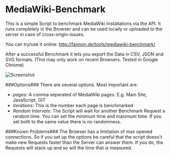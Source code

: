 MediaWiki-Benchmark
===================
This is a simple Script to benchmark MediaWiki Installations via the API. 
It runs completely in the Browser and can be used locally or uploaded to the server in case of cross-origin-issues.

You can try/use it online: http://fannon.de/tools/mediawiki-benchmark/

After a successful Benchmark it lets you export the Data in CSV, JSON and SVG formats. (This may only work on recent Browsers. Tested in Google Chrome)

![Screenshot](http://up.fannon.de/img/2013-09-23_-_09-06-47.png "Screenshot of MediaWiki Benchmark")

###Options###
There are several options. Most important are:
 * *pages*: A comma seperated of MediaWiki pages. E.g. Main Site, JavaScript, GIT
 * *iterations*: This is the number each page is benchmarked
 * *Random Intervals*: The Script will wait for another Benchmark Request a random time. You can set the minimum time and maximum time. If you set both to the same value there is no randomness.

###Known Problems###
The Browser has a limitation of max opened connections. So if you set up the options be careful that the script doesn't make new Requests faster than the Server can answer them. If you do, the Requests will stack up and so will the time that is measured.

